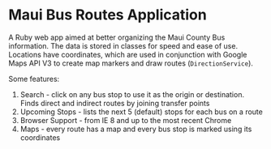 Maui Bus Routes Application
========

A Ruby web app aimed at better organizing the Maui County Bus information. The data is stored in classes for speed and ease of use. Locations have coordinates, which are used in conjunction with Google Maps API V3 to create map markers and draw routes (`DirectionService`). 

Some features:
  1. Search          - click on any bus stop to use it as the origin or destination. Finds direct and indirect routes by joining transfer points
  2. Upcoming Stops  - lists the next 5 (default) stops for each bus on a route
  3. Browser Support - from IE 8 and up to the most recent Chrome
  4. Maps            - every route has a map and every bus stop is marked using its coordinates
